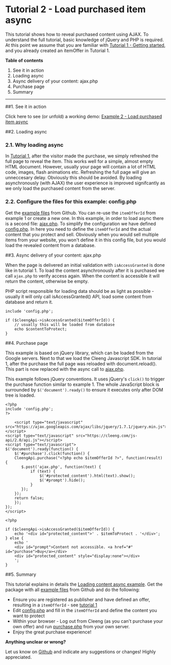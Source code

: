 Tutorial 2 - Load purchased item async
==================================================

This tutorial shows how to reveal purchased content using AJAX. To understand the full tutorial, basic knowledge of
jQuery and PHP is required. At this point we assume that you are familiar with [Tutorial 1 - Getting started](http://cleeng.com/open/Tutorials/01_Getting_started_with_Cleeng), and you already created an itemOffer in Tutorial 1. 

**Table of contents**

1. See it in action
2. Loading async
3. Async delivery of your content: ajax.php
4. Purchase page
5. Summary

---

##1. See it in action

Click here to see (or unfold) a working demo: [Example 2 - Load purchased item async](http://cleeng.com/open/example/02/purchase.php)


##2. Loading async

### 2.1. Why loading async
In [Tutorial 1](http://cleeng.com/open/Tutorials/01_Getting_started_with_Cleeng), after the visitor made the purchase, we simply refreshed the full page to reveal the item. This works well for a simple, almost empty HTML document. However, usually your page will contain a lot of HTML code, images, flash animations etc. Refreshing the full page will give an unneccesary delay. Obviously this should be avoided. By loading asynchronously (with AJAX) the user experience is improved signifcantly as we only load the purchased content from the server.

### 2.2. Configure the files for this example: config.php
Get the [example files](https://github.com/Cleeng/cleeng-api-tutorials/zipball/master) from Github. You can re-use the `itemOfferId` from example 1 or create a new one. In this example, in order to load async there is a second file: [ajax.php](https://github.com/Cleeng/cleeng-api-tutorials/blob/master/02_Loading_content_async/ajax.php). To simplify the configuration we have defined [config.php](https://github.com/Cleeng/cleeng-api-tutorials/blob/master/02_Loading_content_async/config.php). In here you need to define the `itemOfferId` and the actual content that you protect and sell. Obviously when you would sell multiple items from your website, you won't define it in this config file, but you would load the revealed content from a database.


##3. Async delivery of your content: ajax.php

When the page is delivered an initial validation with `isAccessGranted` is done like in tutorial 1.  To load the content asynchronously after it is purchased we call `ajax.php` to verify access again. When the content is accessible it will return the content, otherwise be empty.

PHP script responsible for loading data should be as light as possible - usually it will only call isAccessGranted() API,
load some content from database and return it. 


	include 'config.php';

	if ($cleengApi->isAccessGranted($itemOfferId)) {
    	// usually this will be loaded from database
    	echo $contentToProtect;
	} 


##4. Purchase page

This example is based on jQuery library, which can be loaded from the Google servers. Next to that we load the Cleeng Javascript SDK. In tutorial 1, after the purchase the full page was reloaded with document.reload(). This part is now replaced with the async call to [ajax.php](https://github.com/Cleeng/cleeng-api-tutorials/blob/master/02_Loading_content_async/ajax.php).

This example follows jQuery conventions. It uses jQuery's `click()` to trigger the purchase function similar to example 1. The whole JavaScript block is surrounded by `$('document').ready()` to ensure it executes only after DOM tree is loaded.

  	<?php
	include 'config.php';
	?>
    
        <script type="text/javascript" src="https://ajax.googleapis.com/ajax/libs/jquery/1.7.1/jquery.min.js"></script>
	<script type="text/javascript" src="https://cleeng.com/js-api/2.0/api.js"></script>
	<script type="text/javascript">
	$('document').ready(function() {
   		$('#purchase').click(function() {
       	CleengApi.purchase("<?php echo $itemOfferId ?>", function(result) {
           $.post('ajax.php', function(text) {
               if (text) {
                   $('#protected_content').html(text).show();
                   $('#prompt').hide();
               }
           });
       	});
       	return false;
   		});
	});
	</script>
	
	<?php

	if ($cleengApi->isAccessGranted($itemOfferId)) {
   		echo '<div id="protected_content">' . $itemToProtect . '</div>';
	} else {
  		echo '
   		<div id="prompt">Content not accessible. <a href="#" id="purchase">Buy</a></div>
   		<div id="protected_content" style="display:none"></div>
   		';
	}

##5. Summary

This tutorial explains in details the [Loading content async example](http://cleeng.com/open/example/02/purchase.php).
Get the package with all [example files](https://github.com/Cleeng/cleeng-api-tutorials/zipball/master) from Github and do the following:

* Ensure you are registered as publisher and have defined an offer, resulting in a `itemOfferId` - see [tutorial 1](http://cleeng.com/open/Tutorials/01_Getting_started_with_Cleeng)
* Edit [config.php](https://github.com/Cleeng/cleeng-api-tutorials/blob/master/02_Loading_content_async/config.php) and fill in the `itemOfferId` and define the content you want to protect
* Within your browser - Log out from Cleeng (as you can't purchase your own offer) and run [purchase.php](https://github.com/Cleeng/cleeng-api-tutorials/blob/master/02_Loading_content_async/purchase.php) from your own server. 
* Enjoy the great purchase experience!

**Anything unclear or wrong?**

Let us know on [Github](https://github.com/Cleeng/cleeng-api-tutorials/blob/master/02_Loading_content_async.md) and indicate any suggestions or changes! Highly appreciated.